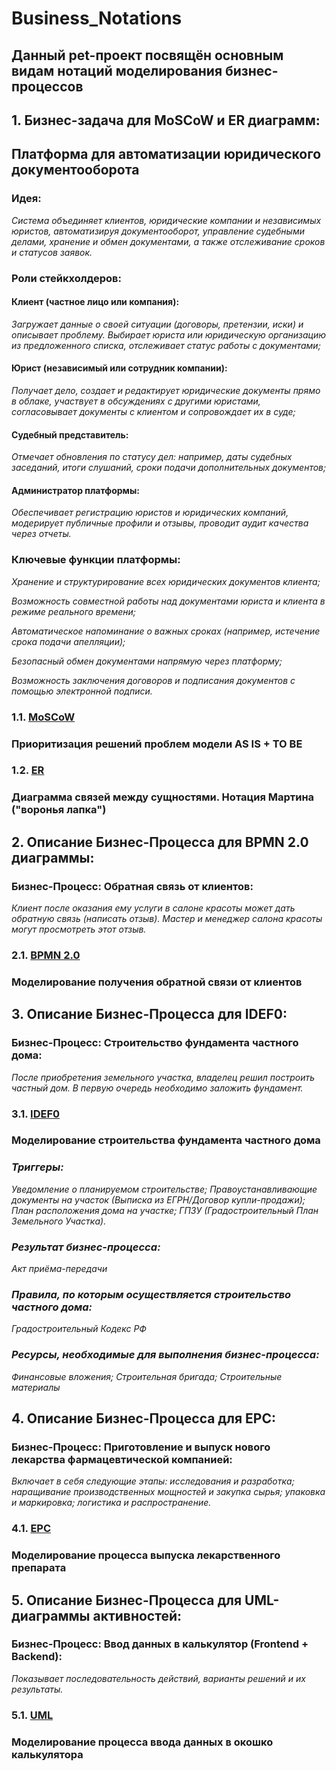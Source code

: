 # Business_Notations
## Данный pet-проект посвящён основным видам нотаций моделирования бизнес-процессов

## 1. Бизнес-задача для MoSCoW и ER диаграмм:
## Платформа для автоматизации юридического документооборота

### Идея:
*Система объединяет клиентов, юридические компании и независимых юристов, автоматизируя документооборот, управление судебными делами, хранение и обмен документами, а также отслеживание сроков и статусов заявок.*

### Роли стейкхолдеров:

#### Клиент (частное лицо или компания): 
*Загружает данные о своей ситуации (договоры, претензии, иски) и описывает проблему. Выбирает юриста или юридическую организацию из предложенного списка, отслеживает статус работы с документами;*

#### Юрист (независимый или сотрудник компании): 
*Получает дело, создает и редактирует юридические документы прямо в облаке, участвует в обсуждениях с другими юристами, согласовывает документы с клиентом и сопровождает их в суде;*

#### Судебный представитель: 
*Отмечает обновления по статусу дел: например, даты судебных заседаний, итоги слушаний, сроки подачи дополнительных документов;*

#### Администратор платформы: 
*Обеспечивает регистрацию юристов и юридических компаний, модерирует публичные профили и отзывы, проводит аудит качества через отчеты.*

### Ключевые функции платформы:

*Хранение и структурирование всех юридических документов клиента;*

*Возможность совместной работы над документами юриста и клиента в режиме реального времени;*

*Автоматическое напоминание о важных сроках (например, истечение срока подачи апелляции);*

*Безопасный обмен документами напрямую через платформу;*

*Возможность заключения договоров и подписания документов с помощью электронной подписи.*

### 1.1. [MoSCoW](https://github.com/VlaStitle1998/Business_Notations/blob/main/MoSCoW.png)
### Приоритизация решений проблем модели AS IS + TO BE

### 1.2. [ER](https://github.com/VlaStitle1998/Business_Notations/blob/main/ER.png)
### Диаграмма связей между сущностями. Нотация Мартина ("воронья лапка")

## 2. Описание Бизнес-Процесса для BPMN 2.0 диаграммы:

### Бизнес-Процесс: Обратная связь от клиентов:
*Клиент после оказания ему услуги в салоне красоты может дать обратную связь (написать отзыв). Мастер и менеджер салона красоты могут просмотреть этот отзыв.*

### 2.1. [BPMN 2.0](https://github.com/VlaStitle1998/Business_Notations/blob/main/BPMN%202.0.png)
### Моделирование получения обратной связи от клиентов

## 3. Описание Бизнес-Процесса для IDEF0:
### Бизнес-Процесс: Строительство фундамента частного дома:
*После приобретения земельного участка, владелец решил построить частный дом. В первую очередь необходимо заложить фундамент.*

### 3.1. [IDEF0](https://github.com/VlaStitle1998/Business_Notations/blob/main/IDEF0.png)
### Моделирование строительства фундамента частного дома
### *Триггеры:* 

*Уведомление о планируемом строительстве; Правоустанавливающие документы на участок (Выписка из ЕГРН/Договор купли-продажи); План расположения дома на участке; ГПЗУ (Градостроительный План Земельного Участка).*

### *Результат бизнес-процесса:*

*Акт приёма-передачи*

### *Правила, по которым осуществляется строительство частного дома:*

*Градостроительный Кодекс РФ*

### *Ресурсы, необходимые для выполнения бизнес-процесса:*

*Финансовые вложения; Строительная бригада; Строительные материалы*

## 4. Описание Бизнес-Процесса для EPC:
### Бизнес-Процесс: Приготовление и выпуск нового лекарства фармацевтической компанией:
*Включает в себя следующие этапы: исследования и разработка; наращивание производственных мощностей и закупка сырья; упаковка и маркировка; логистика и распространение.*

### 4.1. [EPC](https://github.com/VlaStitle1998/Business_Notations/blob/main/EPC.png)
### Моделирование процесса выпуска лекарственного препарата

## 5. Описание Бизнес-Процесса для UML-диаграммы активностей:
### Бизнес-Процесс: Ввод данных в калькулятор (Frontend + Backend):
*Показывает последовательность действий, варианты решений и их результаты.*

### 5.1. [UML](https://github.com/VlaStitle1998/Business_Notations/blob/main/UML.png)
### Моделирование процесса ввода данных в окошко калькулятора
